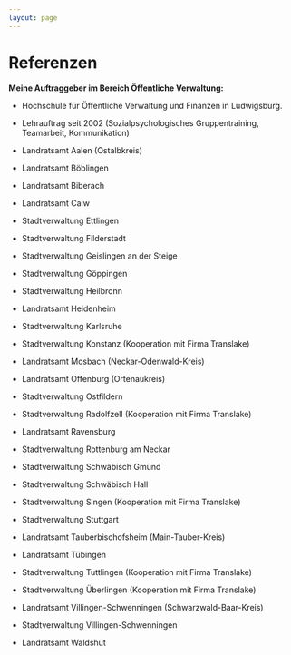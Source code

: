 ```yaml
---
layout: page
---
```


# Referenzen

__Meine Auftraggeber im Bereich Öffentliche Verwaltung:__

- Hochschule für Öffentliche Verwaltung und Finanzen in Ludwigsburg.
- Lehrauftrag seit 2002 (Sozialpsychologisches Gruppentraining, Teamarbeit, Kommunikation)

- Landratsamt Aalen (Ostalbkreis)

- Landratsamt Böblingen

- Landratsamt Biberach

- Landratsamt Calw

- Stadtverwaltung Ettlingen

- Stadtverwaltung Filderstadt

- Stadtverwaltung Geislingen an der Steige

- Stadtverwaltung Göppingen

- Stadtverwaltung Heilbronn

- Landratsamt Heidenheim

- Stadtverwaltung Karlsruhe

- Stadtverwaltung Konstanz (Kooperation mit Firma Translake)

- Landratsamt Mosbach (Neckar-Odenwald-Kreis)

- Landratsamt Offenburg (Ortenaukreis)

- Stadtverwaltung Ostfildern

- Stadtverwaltung Radolfzell (Kooperation mit Firma Translake)

- Landratsamt Ravensburg

- Stadtverwaltung Rottenburg am Neckar

- Stadtverwaltung Schwäbisch Gmünd

- Stadtverwaltung Schwäbisch Hall

- Stadtverwaltung Singen (Kooperation mit Firma Translake)

- Stadtverwaltung Stuttgart

- Landratsamt Tauberbischofsheim (Main-Tauber-Kreis)

- Landratsamt Tübingen

- Stadtverwaltung Tuttlingen (Kooperation mit Firma Translake)

- Stadtverwaltung Überlingen (Kooperation mit Firma Translake)

- Landratsamt Villingen-Schwenningen (Schwarzwald-Baar-Kreis)

- Stadtverwaltung Villingen-Schwenningen

- Landratsamt Waldshut
